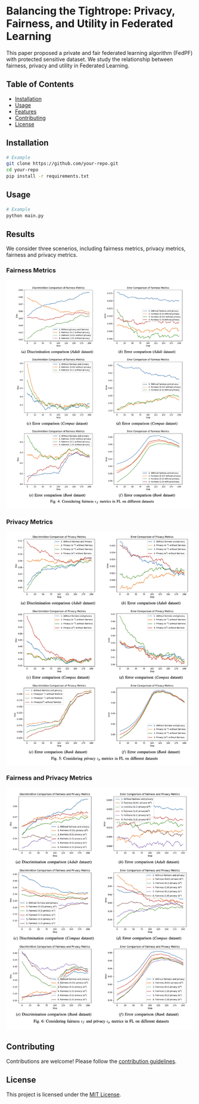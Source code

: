 # Balancing the Tightrope: Privacy, Fairness, and Utility in Federated Learning

This paper proposed a private and fair federated learning algorithm (FedPF) with protected sensitive dataset. We study the relationship between fairness, privacy and utility in Federated Learning.

## Table of Contents

- [Installation](#installation)
- [Usage](#usage)
- [Features](#features)
- [Contributing](#contributing)
- [License](#license)

## Installation


```bash
# Example
git clone https://github.com/your-repo.git
cd your-repo
pip install -r requirements.txt
```

## Usage

```bash
# Example
python main.py
```

## Results
We consider three scenerios, including fairness metrics, privacy metrics, fairness and privacy metrics.

### Fairness Metrics
![Fairness](./figures/Only_Fairness.png)

### Privacy Metrics
![Privacy](./figures/Only_Privacy.png)

### Fairness and Privacy Metrics
![Fairness and Privacy](./figures/Fairness_and_Privacy.png)

## Contributing

Contributions are welcome! Please follow the [contribution guidelines](CONTRIBUTING.md).

## License

This project is licensed under the [MIT License](LICENSE).